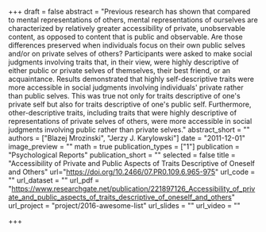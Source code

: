 +++
  draft = false
  abstract = "Previous research has shown that compared to mental representations of others, mental representations of ourselves are characterized by relatively greater accessibility of private, unobservable content, as opposed to content that is public and observable. Are those differences preserved when individuals focus on their own public selves and/or on private selves of others? Participants were asked to make social judgments involving traits that, in their view, were highly descriptive of either public or private selves of themselves, their best friend, or an acquaintance. Results demonstrated that highly self-descriptive traits were more accessible in social judgments involving individuals' private rather than public selves. This was true not only for traits descriptive of one's private self but also for traits descriptive of one's public self. Furthermore, other-descriptive traits, including traits that were highly descriptive of representations of private selves of others, were more accessible in social judgments involving public rather than private selves."
  abstract_short = ""
  authors = ["Blazej Mrozinski", "Jerzy J. Karylowski"]
  date = "2011-12-01"
  image_preview = ""
  math = true
  publication_types = ["1"]
  publication = "Psychological Reports"
  publication_short = ""
  selected = false
  title = "Accessibility of Private and Public Aspects of Traits Descriptive of Oneself and Others"
  url="https://doi.org/10.2466/07.PR0.109.6.965-975"
  url_code = ""
  url_dataset = ""
  url_pdf = "https://www.researchgate.net/publication/221897126_Accessibility_of_private_and_public_aspects_of_traits_descriptive_of_oneself_and_others"
  url_project = "project/2016-awesome-list"
  url_slides = ""
  url_video = ""

  +++
